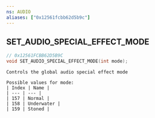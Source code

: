 ```yaml
---
ns: AUDIO
aliases: ["0x12561fcbb62d5b9c"]
---
```

## SET_AUDIO_SPECIAL_EFFECT_MODE

```c
// 0x12561FCBB62D5B9C
void SET_AUDIO_SPECIAL_EFFECT_MODE(int mode);
```

```
Controls the global audio special effect mode

Possible values for mode:
| Index | Name |
| --- | --- |
| 157 | Normal |
| 158 | Underwater |
| 159 | Stoned |
```
